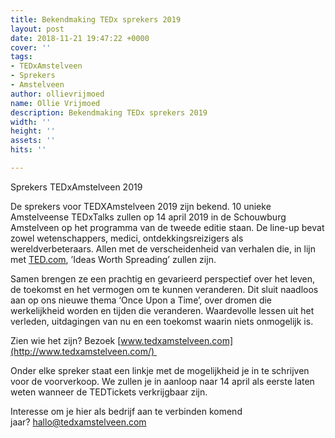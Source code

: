 ```yaml
---
title: Bekendmaking TEDx sprekers 2019
layout: post
date: 2018-11-21 19:47:22 +0000
cover: ''
tags:
- TEDxAmstelveen
- Sprekers
- Amstelveen
author: ollievrijmoed
name: Ollie Vrijmoed
description: Bekendmaking TEDx sprekers 2019
width: ''
height: ''
assets: ''
hits: ''

---
```

Sprekers TEDxAmstelveen 2019

De sprekers voor TEDXAmstelveen 2019 zijn bekend. 10 unieke Amstelveense TEDxTalks zullen op 14 april 2019 in de Schouwburg Amstelveen op het programma van de tweede editie staan. De line-up bevat zowel wetenschappers, medici, ontdekkingsreizigers als wereldverbeteraars. Allen met de verscheidenheid van verhalen die, in lijn met [TED.com](http://ted.com/), ’Ideas Worth Spreading’ zullen zijn. 

Samen brengen ze een prachtig en gevarieerd perspectief over het leven, de toekomst en het vermogen om te kunnen veranderen. Dit sluit naadloos aan op ons nieuwe thema ‘Once Upon a Time’, over dromen die werkelijkheid worden en tijden die veranderen. Waardevolle lessen uit het verleden, uitdagingen van nu en een toekomst waarin niets onmogelijk is. 

  
Zien wie het zijn? Bezoek [www.tedxamstelveen.com](http://www.tedxamstelveen.com/) 

Onder elke spreker staat een linkje met de mogelijkheid je in te schrijven voor de voorverkoop. We zullen je in aanloop naar 14 april als eerste laten weten wanneer de TEDTickets verkrijgbaar zijn.

Interesse om je hier als bedrijf aan te verbinden komend jaar? [hallo@tedxamstelveen.com](mailto:hallo@tedxamstelveen.com)
